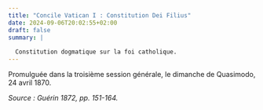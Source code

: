 ```yaml
---
title: "Concile Vatican I : Constitution Dei Filius"
date: 2024-09-06T20:02:55+02:00
draft: false
summary: |
  
  Constitution dogmatique sur la foi catholique.
---
```



Promulguée dans la troisième session générale, le dimanche de Quasimodo, 24 avril 1870.

*Source : Guérin 1872, pp. 151-164.*

